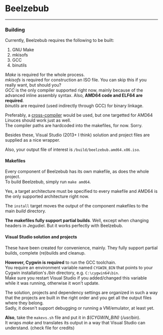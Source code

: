# Beelzebub

---

### Building

Currently, Beelzebub requires the following to be built:  

 1. GNU Make
 2. mkisofs
 3. GCC
 4. binutils

*Make* is required for the whole process.  
*mkisofs* is required for construction an ISO file. You can skip this if you really want, but should you?  
*GCC* is the only compiler supported right now, mainly because of the advanced inline assembly syntax. Also, **AMD64 code and ELF64 are required**.  
*binutils* are required (used indirectly through GCC) for binary linkage.  

Preferably, a [cross-compiler](http://wiki.osdev.org/GCC_Cross-Compiler) would be used, but one targetted for AMD64 Linuces should work just as well.  
The compiler paths are hardcoded into the makefiles, for now. Sorry.  

Besides these, Visual Studio (2013+ I think) solution and project files are supplied as a nice wrapper.

Also, your output file of interest is `/build/beelzebub.amd64.x86.iso`.

#### Makefiles

Every component of Beelzebub has its own makefile, as does the whole project.  
To build Beelzebub, simply run `make amd64`.  

Yes, a target architecture must be specified to every makefile and AMD64 is the only supported architecture right now.  

The `install` target moves the output of the component makefiles to the main *build* directory.  

**The makefiles fully support partial builds**. Well, except when changing headers in Jegudiel. But it works perfectly with Beelzebub.  

#### Visual Studio solution and projects

These have been created for convenience, mainly. They fully support partial builds, complete (re)builds and cleanup.  

**However, Cygwin is required** to run the GCC toolchain.  
You require an environment variable named `CYGWIN_BIN` that points to your Cygwin installation's */bin* directory, e.g. `C:\cygwin64\bin`.  
Make sure you restart Visual Studio if you added/changed this variable while it was running, otherwise it won't update.  

The solution, projects and dependency settings are organized in such a way that the projects are built in the right order and you get all the output files where they belong.  
Sadly, it doesn't support debugging or running a VM/emulator, at least yet.  

**Also**, take the `makevs.sh` file and put it in *$(CYGWIN_BIN)* (*/usr/bin*).  
It wraps *make* and translates its output in a way that Visual Studio can understand. (check file for credits)  
